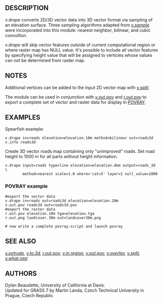 ## DESCRIPTION

*v.drape* converts 2D/3D vector data into 3D vector format via sampling
of an elevation surface. Three sampling algorithms adapted from
*[v.sample](v.sample.md)* were incorporated into this module: nearest
neighbor, bilinear, and cubic convultion.

*v.drape* will skip vector features outside of current computational
region or where raster map has NULL value. It's possible to include all
vector features by specifying height value that will be assigned to
verticles whose values can not be determined from raster map.

## NOTES

Additional vertices can be added to the input 2D vector map with
*[v.split](v.split.md)*.

The module can be used in conjunction with *[v.out.pov](v.out.pov.md)*
and *[r.out.pov](r.out.pov.md)* to export a complete set of vector and
raster data for display in [POVRAY](http://www.povray.org/).

## EXAMPLES

Spearfish example:

```shell
v.drape in=roads elevation=elevation.10m method=bilinear out=roads3d
v.info roads3d
```

Create 3D vector roads map containing only "unimproved" roads. Set road
height to 1000 m for all parts without height information.

```shell
v.drape input=roads type=line elevation=elevation.dem output=roads_3d \
        method=nearest scale=1.0 where='cat=5' layer=1 null_value=1000
```

### POVRAY example

```shell
#export the vector data
v.drape in=roads out=roads3d elevation=elevation.10m
v.out.pov roads3d out=roads3d.pov
#export the raster data
r.out.pov elevation.10m tga=elevation.tga
r.out.png landcover.30m out=landcover30m.png

# now write a complete povray-script and launch povray
```

## SEE ALSO

*[v.extrude](v.extrude.md), [v.to.3d](v.to.3d.md),
[r.out.pov](r.out.pov.md), [v.in.region](v.in.region.md),
[v.out.pov](v.out.pov.md), [v.overlay](v.overlay.md),
[v.split](v.split.md), [v.what.rast](v.what.rast.md)*

## AUTHORS

Dylan Beaudette, University of California at Davis.  
Updated for GRASS 7 by Martin Landa, Czech Technical University in
Prague, Czech Republic
